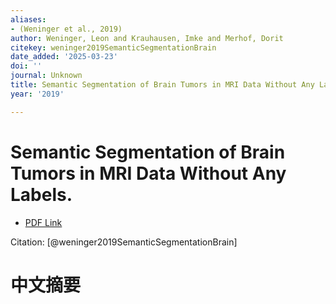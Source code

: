 ```yaml
---
aliases:
- (Weninger et al., 2019)
author: Weninger, Leon and Krauhausen, Imke and Merhof, Dorit
citekey: weninger2019SemanticSegmentationBrain
date_added: '2025-03-23'
doi: ''
journal: Unknown
title: Semantic Segmentation of Brain Tumors in MRI Data Without Any Labels.
year: '2019'

---
```

# Semantic Segmentation of Brain Tumors in MRI Data Without Any Labels.
- [PDF Link](zotero://open-pdf/library/items/FWLEN5C5)

Citation: [@weninger2019SemanticSegmentationBrain]

# 中文摘要
